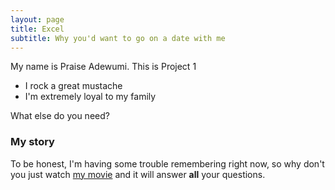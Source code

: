 ```yaml
---
layout: page
title: Excel
subtitle: Why you'd want to go on a date with me
---
```


My name is Praise Adewumi. This is Project 1

- I rock a great mustache
- I'm extremely loyal to my family

What else do you need?

### My story

To be honest, I'm having some trouble remembering right now, so why don't you just watch [my movie](https://en.wikipedia.org/wiki/The_Princess_Bride_%28film%29) and it will answer **all** your questions.
